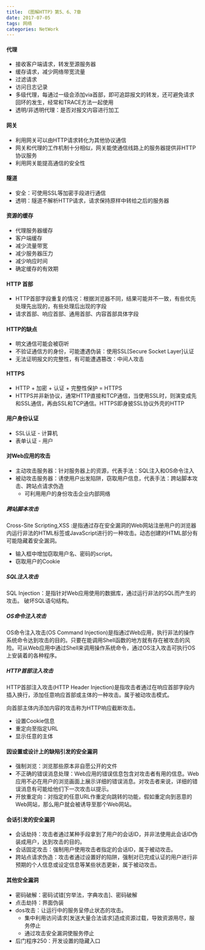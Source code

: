 ```yaml
---
title: 《图解HTTP》第5、6、7章
date: 2017-07-05
tags: 网络
categories: NetWork
---
```


#### 代理 ####

- 接收客户端请求，转发至源服务器
- 缓存请求，减少网络带宽流量
- 过滤请求
- 访问日志记录
- 多级代理，每通过一级会添加via首部，即可追踪报文的转发，还可避免请求回环的发生，经常和TRACE方法一起使用
- 透明/非透明代理：是否对报文内容进行加工

#### 网关 ####

- 利用网关可以由HTTP请求转化为其他协议通信
- 网关和代理的工作机制十分相似，网关能使通信线路上的服务器提供非HTTP协议服务
- 利用网关能提高通信的安全性

#### 隧道 ####

- 安全：可使用SSL等加密手段进行通信
- 透明：隧道不解析HTTP请求，请求保持原样中转给之后的服务器

#### 资源的缓存 ####

- 代理服务器缓存
- 客户端缓存
- 减少流量带宽
- 减少服务器压力
- 减少响应时间
- 确定缓存的有效期

#### HTTP 首部 ####

- HTTP首部字段重复的情况：根据浏览器不同，结果可能并不一致，有些优先处理先出现的，有些处理后出现的字段
- 请求首部、响应首部、通用首部、内容首部具体字段

#### HTTP的缺点 ####

- 明文通信可能会被窃听
- 不验证通信方的身份，可能遭遇伪装：使用SSL[Secure Socket Layer]认证
- 无法证明报文的完整性，有可能遭遇篡改：中间人攻击

#### HTTPS #### 

- HTTP + 加密 + 认证 + 完整性保护 = HTTPS
- HTTPS并非新协议，通常HTTP直接和TCP通信，当使用SSL时，则演变成先和SSL通信，再由SSL和TCP通信。HTTPS即身披SSL协议外壳的HTTP


#### 用户身份认证 ####

- SSL认证 - 计算机
- 表单认证 - 用户

#### 对Web应用的攻击 ####

- 主动攻击服务器：针对服务器上的资源，代表手法：SQL注入和OS命令注入
- 被动攻击服务器：诱使用户出发陷阱，窃取用户信息，代表手法：跨站脚本攻击、跨站点请求伪造
	- 可利用用户的身份攻击企业内部网络

##### 跨站脚本攻击 #####

Cross-Site  Scripting,XSS :是指通过存在安全漏洞的Web网站注册用户的浏览器内运行非法的HTML标签或JavaScript进行的一种攻击。动态创建的HTML部分有可能隐藏着安全漏洞。

- 输入框中增加窃取用户名、密码的script。
- 窃取用户的Cookie

##### SQL注入攻击 #####

SQL Injection：是指针对Web应用使用的数据库，通过运行非法的SQL而产生的攻击。
破坏SQL语句结构。

##### OS命令注入攻击 #####

OS命令注入攻击(OS Command Injection)是指通过Web应用，执行非法的操作系统命令达到攻击的目的。只要在能调用Shell函数的地方就有存在被攻击的风险。可从Web应用中通过Shell来调用操作系统命令，通过OS注入攻击可执行OS上安装着的各种程序。

##### HTTP首部注入攻击 #####

HTTP首部注入攻击(HTTP Header Injection)是指攻击者通过在响应首部字段内插入换行，添加任意响应首部或主体的一种攻击。属于被动攻击模式。

向首部主体内添加内容的攻击称为HTTP响应截断攻击。

- 设置Cookie信息
- 重定向至指定URL
- 显示任意的主体

#### 因设置或设计上的缺陷引发的安全漏洞 ####

- 强制浏览：浏览那些原本非自愿公开的文件
- 不正确的错误消息处理：Web应用的错误信息包含对攻击者有用的信息。Web应用不必在用户的浏览画面上展示详细的错误消息。对攻击者来说，详细的错误消息有可能给他们下一次攻击以提示。
- 开放重定向：对指定的任意URL作重定向跳转的功能，假如重定向到恶意的Web网站，那么用户就会被诱导至那个Web网站。

#### 会话引发的安全漏洞 ####

- 会话劫持：攻击者通过某种手段拿到了用户的会话ID，并非法使用此会话ID伪装成用户，达到攻击的目的。
- 会话固定攻击：强制用户使用攻击者指定的会话ID，属于被动攻击。
- 跨站点请求伪造：攻击者通过设置好的陷阱，强制对已完成认证的用户进行非预期的个人信息或设定信息等某些状态更新，属于被动攻击。

#### 其他安全漏洞 ####

- 密码破解：密码试错[穷举法，字典攻击]、密码破解
- 点击劫持：界面伪装
- dos攻击：让运行中的服务呈停止状态的攻击。
	- 集中利用访问请求[发送大量合法请求]造成资源过载，导致资源用尽，服务停止
	- 通过攻击安全漏洞使服务停止
- 后门程序250：开发设置的隐藏入口






